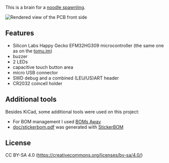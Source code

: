 This is a brain for a [noodle spawnling](http://roboticarts.zoness.com/2017/12/19/birthing-a-noodle-spawnling/).

<img src="doc/front.jpg" title="Rendered view of the PCB front side"></img>

## Features
  * Silicon Labs Happy Gecko EFM32HG309 microcontroller (the same one as on the [tomu.im](tomu.im))
  * buzzer
  * 2 LEDs
  * capacitive touch button area
  * micro USB connector
  * SWD debug and a combined (LEU/US)ART header
  * CR2032 coincell holder

## Additional tools
Besides KiCad, some additional tools were used on this project:
  * For BOM management I used [BOMs Away](https://github.com/Jeff-Ciesielski/Boms-Away)
  * [doc/stickerbom.pdf](doc/stickerbom.pdf) was generated with [StickerBOM](https://github.com/adamgreig/agg-kicad/wiki/StickerBOM)

## License
CC BY-SA 4.0 (https://creativecommons.org/licenses/by-sa/4.0/)
